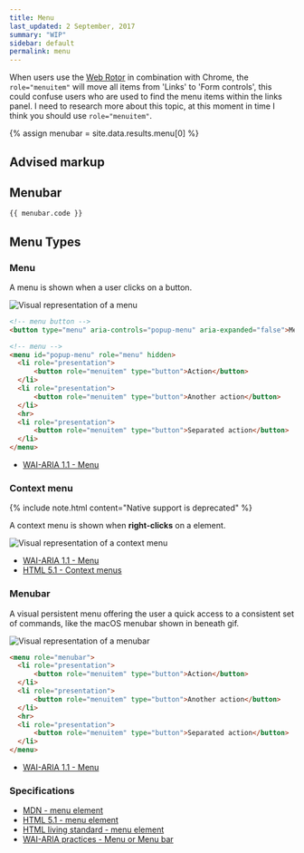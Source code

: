 ```yaml
---
title: Menu
last_updated: 2 September, 2017
summary: "WIP"
sidebar: default
permalink: menu
---
```


When users use the [Web Rotor][1] in combination with Chrome, the `role="menuitem"` will move all items from 'Links' to 'Form controls', this could confuse users who are used to find the menu items within the links panel. I need to research more about this topic, at this moment in time I think you should use `role="menuitem"`.

{% assign menubar =  site.data.results.menu[0] %}

## Advised markup

## Menubar

```html
{{ menubar.code }}
```

## Menu Types

### Menu

A menu is shown when a user clicks on a button.

![Visual representation of a menu]({{site.baseurl}}/images/menu/menu.gif)

```html
<!-- menu button -->
<button type="menu" aria-controls="popup-menu" aria-expanded="false">Menu Button</button>

<!-- menu -->
<menu id="popup-menu" role="menu" hidden>
  <li role="presentation">
      <button role="menuitem" type="button">Action</button>
  </li>
  <li role="presentation">
      <button role="menuitem" type="button">Another action</button>
  </li>
  <hr>
  <li role="presentation">
      <button role="menuitem" type="button">Separated action</button>
  </li>
</menu>
```

* [WAI-ARIA 1.1 - Menu](https://www.w3.org/TR/wai-aria-1.1/#menu)

### Context menu

{% include note.html content="Native support is deprecated" %}

A context menu is shown when **right-clicks** on a element.

![Visual representation of a context menu]({{site.baseurl}}/images/menu/context-menu.gif)


* [WAI-ARIA 1.1 - Menu](https://www.w3.org/TR/wai-aria-1.1/#menu)
* [HTML 5.1 - Context menus](https://www.w3.org/TR/html/interactive-elements.html#context-menus)

### Menubar

A visual persistent menu offering the user a quick access to a consistent set of commands, like the macOS menubar shown in beneath gif.

![Visual representation of a menubar]({{site.baseurl}}/images/menu/menubar.gif)

```html
<menu role="menubar">
  <li role="presentation">
      <button role="menuitem" type="button">Action</button>
  </li>
  <li role="presentation">
      <button role="menuitem" type="button">Another action</button>
  </li>
  <hr>
  <li role="presentation">
      <button role="menuitem" type="button">Separated action</button>
  </li>
</menu>
```

* [WAI-ARIA 1.1 - Menu](https://www.w3.org/TR/wai-aria-1.1/#menubar)

### Specifications

* [MDN - menu element](https://developer.mozilla.org/en-US/docs/Web/HTML/Element/menu)
* [HTML 5.1 - menu element](https://www.w3.org/TR/html/interactive-elements.html#the-menu-element)
* [HTML living standard - menu element](https://html.spec.whatwg.org/multipage/grouping-content.html#the-menu-element)
* [WAI-ARIA practices - Menu or Menu bar](https://www.w3.org/TR/wai-aria-practices/#menu)

[1]: http://a11yproject.com/posts/getting-started-with-voiceover/#the-web-item-rotor
